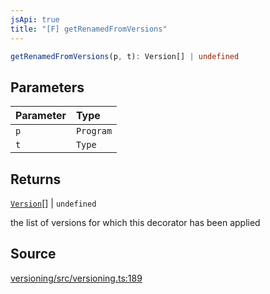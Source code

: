 ```yaml
---
jsApi: true
title: "[F] getRenamedFromVersions"
---
```


```ts
getRenamedFromVersions(p, t): Version[] | undefined
```

## Parameters

| Parameter | Type      |
| :-------- | :-------- |
| `p`       | `Program` |
| `t`       | `Type`    |

## Returns

[`Version`](Interface.Version.md)[] \| `undefined`

the list of versions for which this decorator has been applied

## Source

[versioning/src/versioning.ts:189](https://github.com/markcowl/cadl/blob/3db15286/packages/versioning/src/versioning.ts#L189)

